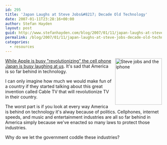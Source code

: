 ```yaml
---
id: 295
title: 'Japan Laughs at Steve Jobs&#8217; Decade Old Technology'
date: 2007-01-11T23:28:16+00:00
author: Stefan Hayden
layout: post
guid: http://www.stefanhayden.com/blog/2007/01/11/japan-laughs-at-steve-jobs-decade-old-technology/
permalink: /blog/2007/01/11/japan-laughs-at-steve-jobs-decade-old-technology/
categories:
  - resources
---
```

<p><img src="http://www.latimes.com/media/photo/2007-01/27286795.jpg" alt="Steve jobs and the iphone" style="float:right; margin:0px 0px 0px 10px;" width="150" /><a href="http://www.latimes.com/technology/la-fi-japanphone11jan11,0,6424968.story?page=1&coll=la-home-headlines">While Apple is busy "revolutionizing" the cell phone Japan is busy laughing at us</a>. It's sad that America is so far behind in technology.</p>
<p>I can only imagine how much we would make fun of a country if they started talking about this great invention called Cable TV that will revolutionize TV in their country.</p>
<p>The worst part is if you look at every way America is behind on technology it's alway because of politics. Cellphones, internet speeds, and music and entertainment industries are all so far behind in America simply because we've enacted so many laws to protect those industries.</p>
<p>Why do we let the government coddle these industries?
</p>
